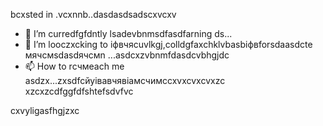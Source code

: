 bcxsted in .vcxnnb..dasdasdsadscxvcxv
- 🌱 I’m curredfgfdntly lsadevbnmsdfasdfarning ds...
- 💞️ I’m looczxcking to іфвчясuvlkgj,colldgfaxchklvbasbіфвforsdaasdcte мячсмsdasdячсмn ...asdcxzvbnmfdasdcvbhgjdc
- 📫 How to rсчмeach me asdzx...zxsdfcйуівавчявіамсчимсcxvxcvxcvxzc
xzcxzcdfggfdfshtefsdvfvc
<!---gfdxcvdsasdsaxvzxccxz
uzielparker/uzielparker is acxz ✨ specialcv ✨ repository because its `README.md` (this file) appears on your GitHub profidase.
You can click the Preview link to take a look at your changes.
--->
cxvyligasfhgjzxc
